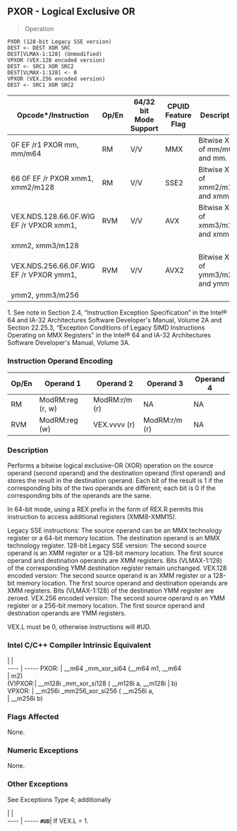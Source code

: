 ## PXOR - Logical Exclusive OR

> Operation

``` slim
PXOR (128-bit Legacy SSE version)
DEST <- DEST XOR SRC
DEST[VLMAX-1:128] (Unmodified)
VPXOR (VEX.128 encoded version)
DEST <- SRC1 XOR SRC2
DEST[VLMAX-1:128] <- 0
VPXOR (VEX.256 encoded version)
DEST <- SRC1 XOR SRC2

```

 Opcode\*/Instruction                    | Op/En| 64/32 bit Mode Support| CPUID Feature Flag| Description                       
 ---  | --- | --- | --- | ---
 0F EF /r1 PXOR mm, mm/m64              | RM   | V/V                   | MMX               | Bitwise XOR of mm/m64 and mm.     
 66 0F EF /r PXOR xmm1, xmm2/m128       | RM   | V/V                   | SSE2              | Bitwise XOR of xmm2/m128 and xmm1.
 VEX.NDS.128.66.0F.WIG EF /r VPXOR xmm1,| RVM  | V/V                   | AVX               | Bitwise XOR of xmm3/m128 and xmm2.
 xmm2, xmm3/m128                        |      |                       |                   |                                   
 VEX.NDS.256.66.0F.WIG EF /r VPXOR ymm1,| RVM  | V/V                   | AVX2              | Bitwise XOR of ymm3/m256 and ymm2.
 ymm2, ymm3/m256                        |      |                       |                   |                                   
<aside class="notification">
1. See note in Section 2.4, “Instruction Exception Specification” in
the Intel® 64 and IA-32 Architectures Software Developer's Manual, Volume 2A
and Section 22.25.3, “Exception Conditions of Legacy SIMD Instructions Operating
on MMX Registers” in the Intel® 64 and IA-32 Architectures Software Developer's
Manual, Volume 3A.
</aside>


### Instruction Operand Encoding
 Op/En| Operand 1       | Operand 2    | Operand 3    | Operand 4
 ---  | --- | --- | --- | ---
 RM   | ModRM:reg (r, w)| ModRM:r/m (r)| NA           | NA       
 RVM  | ModRM:reg (w)   | VEX.vvvv (r) | ModRM:r/m (r)| NA       

### Description
Performs a bitwise logical exclusive-OR (XOR) operation on the source operand
(second operand) and the destination operand (first operand) and stores the
result in the destination operand. Each bit of the result is 1 if the corresponding
bits of the two operands are different; each bit is 0 if the corresponding bits
of the operands are the same.

In 64-bit mode, using a REX prefix in the form of REX.R permits this instruction
to access additional registers (XMM8-XMM15).

Legacy SSE instructions: The source operand can be an MMX technology register
or a 64-bit memory location. The destination operand is an MMX technology register.
128-bit Legacy SSE version: The second source operand is an XMM register or
a 128-bit memory location. The first source operand and destination operands
are XMM registers. Bits (VLMAX-1:128) of the corresponding YMM destination register
remain unchanged. VEX.128 encoded version: The second source operand is an XMM
register or a 128-bit memory location. The first source operand and destination
operands are XMM registers. Bits (VLMAX-1:128) of the destination YMM register
are zeroed. VEX.256 encoded version: The second source operand is an YMM register
or a 256-bit memory location. The first source operand and destination operands
are YMM registers.

<aside class="notification">
VEX.L must be 0, otherwise instructions will #UD.
</aside>



### Intel C/C++ Compiler Intrinsic Equivalent
   | |  
---- | -----
 PXOR:   | __m64 _mm_xor_si64 (__m64 m1, __m64       
         | m2)                                       
 (V)PXOR:| __m128i _mm_xor_si128 ( __m128i a, __m128i
         | b)                                        
 VPXOR:  | __m256i _mm256_xor_si256 ( __m256i a,     
         | __m256i b)                                

### Flags Affected
None.


### Numeric Exceptions
None.


### Other Exceptions
See Exceptions Type 4; additionally

   | |  
---- | -----
 **``#UD``**| If VEX.L = 1.
